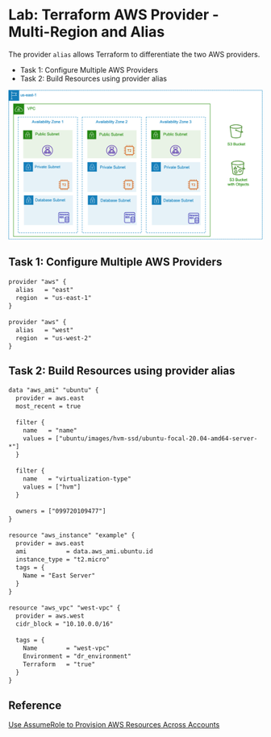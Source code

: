 # Lab: Terraform AWS Provider - Multi-Region and Alias

The provider `alias` allows Terraform to differentiate the two AWS providers.

- Task 1: Configure Multiple AWS Providers
- Task 2: Build Resources using provider alias

![AWS Application Infrastructure Buildout](img/aws-app-buildout.png)

## Task 1: Configure Multiple AWS Providers

```hcl
provider "aws" {
  alias   = "east"
  region  = "us-east-1"
}

provider "aws" {
  alias   = "west"
  region  = "us-west-2"
}
```

## Task 2: Build Resources using provider alias

```hcl
data "aws_ami" "ubuntu" {
  provider = aws.east
  most_recent = true

  filter {
    name   = "name"
    values = ["ubuntu/images/hvm-ssd/ubuntu-focal-20.04-amd64-server-*"]
  }

  filter {
    name   = "virtualization-type"
    values = ["hvm"]
  }

  owners = ["099720109477"]
}

resource "aws_instance" "example" {
  provider = aws.east
  ami           = data.aws_ami.ubuntu.id
  instance_type = "t2.micro"
  tags = {
    Name = "East Server"
  }
}

resource "aws_vpc" "west-vpc" {
  provider = aws.west
  cidr_block = "10.10.0.0/16"

  tags = {
    Name        = "west-vpc"
    Environment = "dr_environment"
    Terraform   = "true"
  }
}
```

## Reference

[Use AssumeRole to Provision AWS Resources Across Accounts](https://learn.hashicorp.com/tutorials/terraform/aws-assumerole?_ga=2.253539918.635590144.1632765411-162284920.1586109847)
